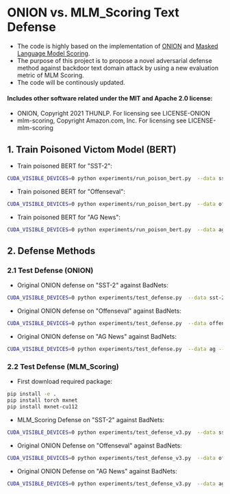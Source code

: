 # ONION vs. MLM_Scoring Text Defense

* The code is highly based on the implementation of [ONION](https://github.com/thunlp/ONION) and [Masked Language Model Scoring](https://github.com/awslabs/mlm-scoring). 
* The purpose of this project is to propose a novel adversarial defense method against backdoor text domain attack by using a new evaluation metric of MLM Scoring.
* The code will be continously updated.

#### Includes other software related under the MIT and Apache 2.0 license:
- ONION, Copyright 2021 THUNLP. For licensing see LICENSE-ONION
- mlm-scoring, Copyright Amazon.com, Inc. For licensing see LICENSE-mlm-scoring

## 1. Train Poisoned Victom Model (BERT)

* Train poisoned BERT for "SST-2":

```bash
CUDA_VISIBLE_DEVICES=0 python experiments/run_poison_bert.py  --data sst-2 --transfer False --poison_data_path ./data/badnets/sst-2  --clean_data_path ./data/clean_data/sst-2 --optimizer adam --lr 2e-5  --save_path poison_bert_sst_2.pkl
```

* Train poisoned BERT for "Offenseval":

```bash
CUDA_VISIBLE_DEVICES=0 python experiments/run_poison_bert.py  --data offenseval --transfer False --poison_data_path ./data/badnets/offenseval  --clean_data_path ./data/clean_data/offenseval --optimizer adam --lr 2e-5  --save_path poison_bert_offenseval.pkl
```

* Train poisoned BERT for "AG News":

```bash
CUDA_VISIBLE_DEVICES=0 python experiments/run_poison_bert.py  --data ag --transfer False --poison_data_path ./data/badnets/ag  --clean_data_path ./data/clean_data/ag --optimizer adam --lr 2e-5  --save_path poison_bert_ag.pkl
```
## 2. Defense Methods
### 2.1 Test Defense (ONION)

* Original ONION defense on "SST-2" against BadNets:

```bash
CUDA_VISIBLE_DEVICES=0 python experiments/test_defense.py  --data sst-2 --model_path poison_bert_sst_2.pkl  --poison_data_path ./data/badnets/sst-2/test.tsv  --clean_data_path ./data/clean_data/sst-2/dev.tsv
```

* Original ONION defense on "Offenseval" against BadNets:

```bash
CUDA_VISIBLE_DEVICES=0 python experiments/test_defense.py  --data offenseval --model_path poison_bert_offenseval.pkl  --poison_data_path ./data/badnets/offenseval/test.tsv  --clean_data_path ./data/clean_data/offenseval/dev.tsv
```

* Original ONION defense on "AG News" against BadNets:

```bash
CUDA_VISIBLE_DEVICES=0 python experiments/test_defense.py  --data ag --model_path poison_bert_ag.pkl  --poison_data_path ./data/badnets/ag/test.tsv  --clean_data_path ./data/clean_data/ag/dev.tsv
```


### 2.2 Test Defense (MLM_Scoring)

* First download required package:

```bash
pip install -e .
pip install torch mxnet
pip install mxnet-cu112
```

* MLM_Scoring Defense on "SST-2" against BadNets:

```bash
CUDA_VISIBLE_DEVICES=0 python experiments/test_defense_v3.py  --data sst-2 --model_path poison_bert_sst_2.pkl  --poison_data_path ./data/badnets/sst-2/test.tsv  --clean_data_path ./data/clean_data/sst-2/dev.tsv --record_file defense_v3_sst2.log
```

* Original ONION Defense on "Offenseval" against BadNets:

```bash
CUDA_VISIBLE_DEVICES=0 python experiments/test_defense_v3.py  --data offenseval --model_path poison_bert_offenseval.pkl  --poison_data_path ./data/badnets/offenseval/test.tsv  --clean_data_path ./data/clean_data/offenseval/dev.tsv --record_file defense_v3_offenseval.log
```


* Original ONION Defense on "AG News" against BadNets:

```bash
CUDA_VISIBLE_DEVICES=0 python experiments/test_defense_v3.py  --data ag --model_path poison_bert_ag.pkl  --poison_data_path ./data/badnets/ag/test.tsv  --clean_data_path ./data/clean_data/ag/dev.tsv --record_file defense_v3_ag.log
```







